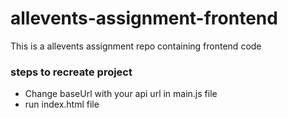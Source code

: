 # allevents-assignment-frontend

This is a allevents assignment repo containing frontend code

### steps to recreate project

- Change baseUrl with your api url in main.js file
- run index.html file

